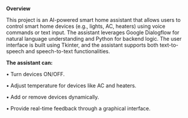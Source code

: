**Overview**

This project is an AI-powered smart home assistant that allows users to control smart home devices (e.g., lights, AC, heaters) using voice commands or text input. The assistant leverages Google Dialogflow for natural language understanding and Python for backend logic. The user interface is built using Tkinter, and the assistant supports both text-to-speech and speech-to-text functionalities.

**The assistant can:**

•	Turn devices ON/OFF.

•	Adjust temperature for devices like AC and heaters.

•	Add or remove devices dynamically.

•	Provide real-time feedback through a graphical interface.
